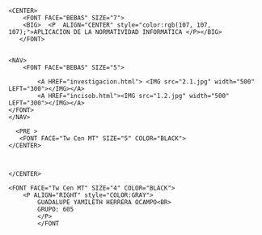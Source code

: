 
<!DOCTYPE html>
<html lang="en">
<head>
    <meta charset="UTF-8">
    <meta http-equiv="X-UA-Compatible" content="IE=edge">
    <meta name="viewport" content="width=device-width, initial-scale=1.0">
    <title>Menu</title>
</head>
<body>

    <CENTER>
        <FONT FACE="BEBAS" SIZE="7">
        <BIG>  <P  ALIGN="CENTER" style="color:rgb(107, 107, 107);">APLICACION DE LA NORMATIVIDAD INFORMATICA </P></BIG>
       </FONT>
   
      
    <NAV>
        <FONT FACE="BEBAS" SIZE="5">
            
            <A HREF="investigacion.html"> <IMG src="2.1.jpg" width="500" LEFT="300"></IMG></A> 
            <A HREF="incisob.html"><IMG src="1.2.jpg" width="500" LEFT="300"></IMG></A>
    </FONT>
    </NAV>

      <PRE >
       <FONT FACE="Tw Cen MT" SIZE="5" COLOR="BLACK">
    </CENTER>



    </CENTER>

    <FONT FACE="Tw Cen MT" SIZE="4" COLOR="BLACK">
        <P ALIGN="RIGHT" style="COLOR:GRAY">
            GUADALUPE YAMILETH HERRERA OCAMPO<BR>
            GRUPO: 605
            </P>
            </FONT
</body>
</html>
